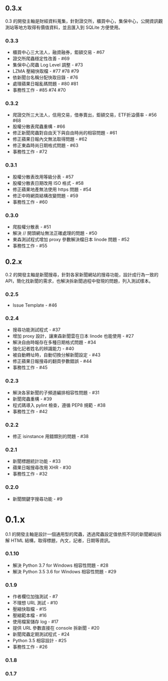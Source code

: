 ## 0.3.x

0.3 的開發主軸是財經資料蒐集，針對證交所，櫃買中心，集保中心，公開資訊觀測站等地方取得有價值資料，並且匯入到 SQLite 方便使用。

### 0.3.3

* 櫃買中心三大法人，融資融券，鉅額交易 - #67
* 證交所爬蟲穩定性改善 - #69
* 集保中心爬蟲 Log Level 調整 - #73
* LZMA 壓縮快取檔 - #77 #78 #79
* 依新聞台名稱分配快取目錄 - #76
* 處理蘋果日報亂碼問題 - #80 #81
* 事務性工作 - #85 #74 #70

### 0.3.2

* 爬證交所三大法人，信用交易，借券賣出，鉅額交易，ETF折溢價率 - #56 #68
* 股權分散表爬蟲重構 - #66
* 修正新聞爬蟲對自由天下與自由時尚的相容問題 - #61
* 修正蘋果日報內文無法取得問題 - #62
* 修正東森時尚日期格式問題 - #63
* 事務性工作 - #72

### 0.3.1

* 股權分散表改用等級分表 - #57
* 股權分散表日期改用 ISO 格式 - #58
* 修正蘋果地產無法使用 https 問題 - #54
* 修正中時網頁結構改變問題 - #59
* 事務性工作 - #60

### 0.3.0

* 爬股權分散表 - #51
* 解決 // 開頭網址無法正確處理的問題 - #50 
* 東森測試程式增加 proxy 參數解決檔日本 linode 問題 - #52
* 事務性工作 - #55

## 0.2.x

0.2 的開發主軸是新聞搜尋，針對各家新聞網站的搜尋功能，設計成行為一致的 API，簡化找新聞的需求，也解決拆新聞過程中發現的問題，列入測試樣本。

### 0.2.5

* Issue Template - #46

### 0.2.4

* 搜尋功能測試程式 - #37
* 增加 proxy 設計，讓東森新聞雲在日本 linode 也能使用 - #27
* 解決自由時報存在多種日期格式問題 - #34
* 強化記者姓名的辨識能力 - #40
* 被自動轉址時，自動切換分解新聞設定 - #43
* 修正蘋果日報搜尋的翻頁參數錯誤 - #44
* 事務性工作 - #45

### 0.2.3

* 解決各家新聞的子頻道編排相容性問題 - #31
* 新聞爬蟲重構 - #39
* 程式碼導入 pylint 檢查，遵循 PEP8 規範 - #38
* 事務性工作 - #42

### 0.2.2

* 修正 isinstance 用錯類別的問題 - #38

### 0.2.1

* 新聞標題統計功能 - #33
* 蘋果日報搜尋改用 XHR - #30
* 事務性工作 - #32

### 0.2.0

* 新聞關鍵字搜尋功能 - #9

# 0.1.x

0.1 的開發主軸是設計一個通用型的爬蟲，透過爬蟲設定值依照不同的新聞網站拆解 HTML 結構，取得標題，內文，記者，日期等資訊。

### 0.1.10

* 解決 Python 3.7 for Windows 相容性問題 - #28
* 解決 Python 3.5 3.6 for Windows 相容性問題 - #29

### 0.1.9

* 作者欄位加強測試 - #7
* 不理想 URL 測試 - #10
* 壓縮快取檔 - #15
* 壓縮範本檔 - #16
* 使用檔案儲存 log - #17
* 提供 URL 參數直接在 console 拆新聞 - #20
* 新聞爬蟲定期測試程式 - #24
* Python 3.5 相容設計 - #25
* 事務性工作 - #26

### 0.1.8

### 0.1.7
